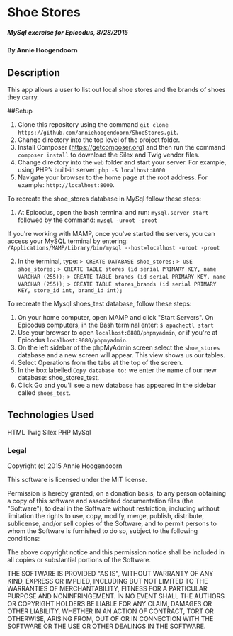 # Shoe Stores

#####  MySql exercise for Epicodus, 8/28/2015

#### By Annie Hoogendoorn

## Description

This app allows a user to list out local shoe stores and the brands of shoes they carry.

##Setup

1. Clone this repository using the command `git clone https://github.com/anniehoogendoorn/ShoeStores.git`.
2. Change directory into the top level of the project folder.
3. Install Composer (https://getcomposer.org) and then run the command `composer install` to download the Silex and Twig vendor files.
4. Change directory into the `web` folder and start your server. For example, using PHP’s built-in server: `php -S localhost:8000`
4. Navigate your browser to the home page at the root address. For example: `http://localhost:8000`.

To recreate the shoe_stores database in MySql follow these steps:
1. At Epicodus, open the bash terminal and run:
`mysql.server start`
followed by the command:
`mysql -uroot -proot`

If you're working with MAMP, once you've started the servers,
you can access your MySQL terminal by entering:
`/Applications/MAMP/Library/bin/mysql --host=localhost -uroot -proot`

2. In the terminal, type:
`> CREATE DATABASE shoe_stores;`
`> USE shoe_stores;`
`> CREATE TABLE stores (id serial PRIMARY KEY, name VARCHAR (255));`
`> CREATE TABLE brands (id serial PRIMARY KEY, name VARCHAR (255));`
`> CREATE TABLE stores_brands (id serial PRIMARY KEY, store_id int, brand_id int);`

To recreate the Mysql shoes_test database, follow these steps:
1. On your home computer, open MAMP and click "Start Servers". On Epicodus computers, in the Bash terminal enter: `$ apachectl start`
2. Use your browser to open `localhost:8888/phpmyadmin`, or if you're at Epicodus `localhost:8080/phpmyadmin`.
3. On the left sidebar of the phpMyAdmin screen select the `shoe_stores` database and a new screen will appear. This view shows us our tables.
4. Select Operations from the tabs at the top of the screen.
5. In the box labelled `Copy database to:` we enter the name of our new database: shoe_stores_test.
6. Click Go and you'll see a new database has appeared in the sidebar called `shoes_test`.


## Technologies Used

HTML
Twig
Silex
PHP
MySql

### Legal

Copyright (c) 2015 Annie Hoogendoorn

This software is licensed under the MIT license.

Permission is hereby granted, on a donation basis, to any person obtaining a copy of this software and associated documentation files (the "Software"), to deal in the Software without restriction, including without limitation the rights to use, copy, modify, merge, publish, distribute, sublicense, and/or sell copies of the Software, and to permit persons to whom the Software is furnished to do so, subject to the following conditions:

The above copyright notice and this permission notice shall be included in all copies or substantial portions of the Software.

THE SOFTWARE IS PROVIDED "AS IS", WITHOUT WARRANTY OF ANY KIND, EXPRESS OR IMPLIED, INCLUDING BUT NOT LIMITED TO THE WARRANTIES OF MERCHANTABILITY, FITNESS FOR A PARTICULAR PURPOSE AND NONINFRINGEMENT. IN NO EVENT SHALL THE AUTHORS OR COPYRIGHT HOLDERS BE LIABLE FOR ANY CLAIM, DAMAGES OR OTHER LIABILITY, WHETHER IN AN ACTION OF CONTRACT, TORT OR OTHERWISE, ARISING FROM, OUT OF OR IN CONNECTION WITH THE SOFTWARE OR THE USE OR OTHER DEALINGS IN THE SOFTWARE.

